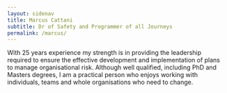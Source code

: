 ```yaml
---
layout: sidenav
title: Marcus Cattani
subtitle: Dr of Safety and Programmer of all Journeys
permalink: /marcus/
---
```


With 25 years experience my strength is in providing the leadership required to ensure the effective development and implementation of plans to manage organisational risk. Although well qualified, including PhD and Masters degrees, I am a practical person who enjoys working with individuals, teams and whole organisations who need to change.

